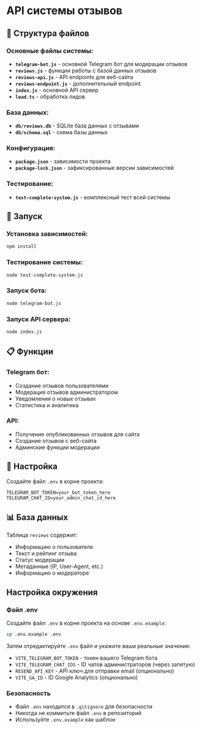 # API системы отзывов

## 📁 Структура файлов

### Основные файлы системы:
- **`telegram-bot.js`** - основной Telegram бот для модерации отзывов
- **`reviews.js`** - функции работы с базой данных отзывов
- **`reviews-api.js`** - API endpoints для веб-сайта
- **`reviews-endpoint.js`** - дополнительный endpoint
- **`index.js`** - основной API сервер
- **`lead.ts`** - обработка лидов

### База данных:
- **`db/reviews.db`** - SQLite база данных с отзывами
- **`db/schema.sql`** - схема базы данных

### Конфигурация:
- **`package.json`** - зависимости проекта
- **`package-lock.json`** - зафиксированные версии зависимостей

### Тестирование:
- **`test-complete-system.js`** - комплексный тест всей системы

## 🚀 Запуск

### Установка зависимостей:
```bash
npm install
```

### Тестирование системы:
```bash
node test-complete-system.js
```

### Запуск бота:
```bash
node telegram-bot.js
```

### Запуск API сервера:
```bash
node index.js
```

## 📋 Функции

### Telegram бот:
- Создание отзывов пользователями
- Модерация отзывов администратором
- Уведомления о новых отзывах
- Статистика и аналитика

### API:
- Получение опубликованных отзывов для сайта
- Создание отзывов с веб-сайта
- Админские функции модерации

## 🔧 Настройка

Создайте файл `.env` в корне проекта:
```env
TELEGRAM_BOT_TOKEN=your_bot_token_here
TELEGRAM_CHAT_ID=your_admin_chat_id_here
```

## 📊 База данных

Таблица `reviews` содержит:
- Информацию о пользователе
- Текст и рейтинг отзыва
- Статус модерации
- Метаданные (IP, User-Agent, etc.)
- Информацию о модераторе

## Настройка окружения

### Файл .env
Создайте файл `.env` в корне проекта на основе `.env.example`:

```bash
cp .env.example .env
```

Затем отредактируйте `.env` файл и укажите ваши реальные значения:

- `VITE_TELEGRAM_BOT_TOKEN` - токен вашего Telegram бота
- `VITE_TELEGRAM_CHAT_IDS` - ID чатов администраторов (через запятую)
- `RESEND_API_KEY` - API ключ для отправки email (опционально)
- `VITE_GA_ID` - ID Google Analytics (опционально)

### Безопасность
- Файл `.env` находится в `.gitignore` для безопасности
- Никогда не коммитьте файл `.env` в репозиторий
- Используйте `.env.example` как шаблон

